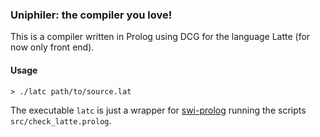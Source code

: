 ### Uniphiler: the compiler you love!

This is a compiler written in Prolog using DCG for the language Latte (for now only front end).


#### Usage

```
> ./latc path/to/source.lat
```

The executable `latc` is just a wrapper for [swi-prolog](https://www.swi-prolog.org/) running the scripts `src/check_latte.prolog`.
